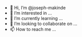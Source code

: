 - 👋 Hi, I’m @joseph-makinde
- 👀 I’m interested in ...
- 🌱 I’m currently learning ...
- 💞️ I’m looking to collaborate on ...
- 📫 How to reach me ...

<!---
joseph-makinde/joseph-makinde is a ✨ special ✨ repository because its `README.md` (this file) appears on your GitHub profile.
You can click the Preview link to take a look at your changes.
--->
